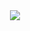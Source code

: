 <div align="center" style="margin-bottom: 40;">
  <img src="https://github-readme-stats.vercel.app/api?username=jallpatell&show_icons=true&show=prs_merged_percentage&theme=dark" />
</div>

